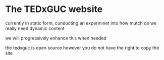 # The TEDxGUC website

currently in static form, cunducting an experminet into how mutch de we really need dynamic content

we will progressively enhance this when needed

the tedxguc is open source however you do not have the right to copy the site
